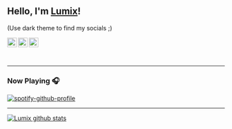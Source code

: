 

## Hello, I'm <a href="https://lumix.is-a.dev" target="_blank">Lumix</a>!
(Use dark theme to find my socials ;)

<a href="https://lumix.is-a.dev" target="_blank">
    <img align="left" alt="lumix.is-a.dev" width="22px" src="https://github.com/o-lumix/files/blob/main/www.svg" />
</a>
<a href="https://instagram.com/bylumix_" target="_blank">
    <img align="left" alt="Lumix | Instagram" width="22px" src="https://github.com/o-lumix/files/blob/main/insta.svg" />
</a>
<a href="https://twitter.com/lumixxxx" target="_blank">
    <img align="left" alt="Lumix | Twitter" width="22px" src="https://github.com/o-lumix/files/blob/main/twitter.svg" />
</a>

<br />
<br />
<br />

---



### Now Playing 🎧

[![spotify-github-profile](https://spotify-github-profile.kittinanx.com/api/view?uid=31jynyimtsi6g5ffdlfomxs2uvay&cover_image=true&theme=natemoo-re&show_offline=true&background_color=121212&interchange=false&bar_color=53b14f&bar_color_cover=false)](https://open.spotify.com/user/31jynyimtsi6g5ffdlfomxs2uvay)

---

[![Lumix github stats](https://github-readme-stats.vercel.app/api?username=o-lumix&include_all_commits=true&count_private=true&show_icons=true&line_height=20&title_color=FFFFFF&icon_color=FFFFFF&text_color=FFFFFF&bg_color=0D1117)](https://github.com/anuraghazra/github-readme-stats)
